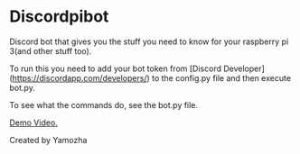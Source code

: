 # Discordpibot


Discord bot that gives you the stuff you need to know for your raspberry pi 3(and other stuff too).

To run this you need to add your bot token from [Discord Developer] (https://discordapp.com/developers/) to the config.py file and then execute bot.py.

To see what the commands do, see the bot.py file.

[Demo Video.](https://www.youtube.com/watch?v=v4BB0B7mRx0&t) 


Created by Yamozha
